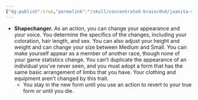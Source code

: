 ```yaml
---
{"dg-publish":true,"permalink":"/skull/concentrated-brain/dnd/juanita-stuff/my-p-cs/shapechanger/","tags":["Tagless"],"noteIcon":""}
---
```


- **Shapechanger.** As an action, you can change your appearance and your voice. You determine the specifics of the changes, including your coloration, hair length, and sex. You can also adjust your height and weight and can change your size between Medium and Small. You can make yourself appear as a member of another race, though none of your game statistics change. You can’t duplicate the appearance of an individual you’ve never seen, and you must adopt a form that has the same basic arrangement of limbs that you have. Your clothing and equipment aren’t changed by this trait.
    - You stay in the new form until you use an action to revert to your true form or until you die.